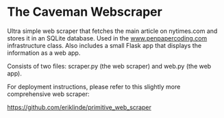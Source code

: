 # The Caveman Webscraper

Ultra simple web scraper that fetches the main article on nytimes.com
and stores it in an SQLite database. Used in the www.penpapercoding.com
infrastructure class. Also includes a small Flask app that displays
the information as a web app.

Consists of two files: scraper.py (the web scraper) and web.py
(the web app).

For deployment instructions, please refer to this slightly more
comprehensive web scraper:

https://github.com/eriklinde/primitive_web_scraper
